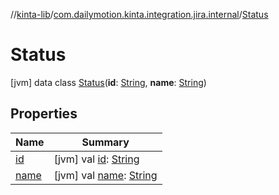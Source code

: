 //[kinta-lib](../../../index.md)/[com.dailymotion.kinta.integration.jira.internal](../index.md)/[Status](index.md)



# Status  
 [jvm] data class [Status](index.md)(**id**: [String](https://kotlinlang.org/api/latest/jvm/stdlib/kotlin/-string/index.html), **name**: [String](https://kotlinlang.org/api/latest/jvm/stdlib/kotlin/-string/index.html))   


## Properties  
  
|  Name |  Summary | 
|---|---|
| <a name="com.dailymotion.kinta.integration.jira.internal/Status/id/#/PointingToDeclaration/"></a>[id](id.md)| <a name="com.dailymotion.kinta.integration.jira.internal/Status/id/#/PointingToDeclaration/"></a> [jvm] val [id](id.md): [String](https://kotlinlang.org/api/latest/jvm/stdlib/kotlin/-string/index.html)   <br>|
| <a name="com.dailymotion.kinta.integration.jira.internal/Status/name/#/PointingToDeclaration/"></a>[name](name.md)| <a name="com.dailymotion.kinta.integration.jira.internal/Status/name/#/PointingToDeclaration/"></a> [jvm] val [name](name.md): [String](https://kotlinlang.org/api/latest/jvm/stdlib/kotlin/-string/index.html)   <br>|

